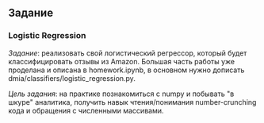## Задание
### Logistic Regression

*Задание*: реализовать свой логистический регрессор, который будет классифицировать отзывы из Amazon. Большая часть работы уже проделана и описана в homework.ipynb, в основном нужно дописать dmia/classifiers/logistic_regression.py.

*Цель задания*: на практике познакомиться с numpy и побывать "в шкуре" аналитика, получить навык чтения/понимания number-crunching кода и обращения с численными массивами.

